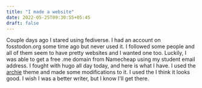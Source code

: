```yaml
---
title: "I made a website"
date: 2022-05-25T09:30:55+05:45
draft: false
---
```


Couple days ago I stared using fediverse. I had an account on fosstodon.org some time ago but never used it. I followed some people and all of them seem to have pretty websites and I wanted one too. Luckily, I was able to get a free .me domain from Namecheap using my student email address. I fought with hugo all day today, and here is what I have. I used the [archie](https://github.com/athul/archie) theme and made some modifications to it. I used the I think it looks good. I wish I was a better writer, but I know I'll get there.